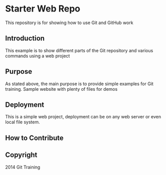 # Starter Web Repo

This repository is for showing how to use Git and GitHub work

## Introduction

This example is to show different parts of the Git repository and various commands using
a web project

## Purpose

As stated above, the main purpose is to provide simple examples for Git training. 
Sample website with plenty of files for demos

## Deployment

This is a simple web project, deployment can be on any web server or even local 
file system.

## How to Contribute

## Copyright

2014 Git Training